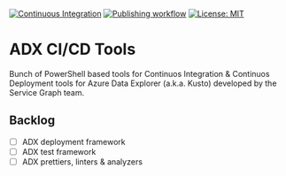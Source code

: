 [![Continuous Integration](https://github.com/parthopdas/adx-cicd-tools/workflows/Continuous%20Integration/badge.svg)](https://github.com/parthopdas/adx-cicd-tools/actions?query=workflow%3A%22Continuous+Integration%22) [![Publishing workflow](https://github.com/parthopdas/adx-cicd-tools/actions/workflows/publish.yml/badge.svg)](https://github.com/parthopdas/adx-cicd-tools/actions/workflows/publish.yml) [![License: MIT](https://img.shields.io/badge/License-MIT-yellow.svg)](https://opensource.org/licenses/MIT)

# ADX CI/CD Tools

Bunch of PowerShell based tools for Continuos Integration & Continuos Deployment tools for Azure Data Explorer (a.k.a. Kusto) developed by the Service Graph team.

## Backlog

- [ ] ADX deployment framework
- [ ] ADX test framework
- [ ] ADX prettiers, linters & analyzers

